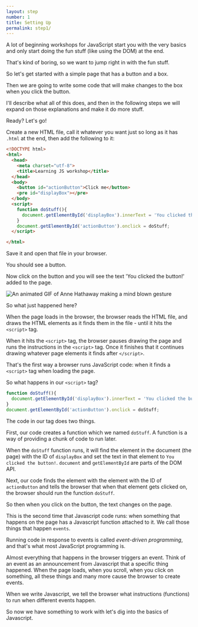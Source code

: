 ```yaml
---
layout: step
number: 1
title: Setting Up
permalink: step1/
---
```


A lot of beginning workshops for JavaScript start you with the very basics and only start doing the fun stuff (like using the DOM) at the end.

That's kind of boring, so we want to jump right in with the fun stuff.

So let's get started with a simple page that has a button and a box.

Then we are going to write some code that will make changes to the box when you click the button.

I'll describe what all of this does, and then in the following steps we will expand on those explanations and make it do more stuff.

Ready?  Let's go!

Create a new HTML file, call it whatever you want just so long as it has `.html` at the end, then add the following to it:

```html
<!DOCTYPE html>
<html>
  <head>
    <meta charset="utf-8">
    <title>Learning JS workshop</title>
  </head>
  <body>
    <button id="actionButton">Click me</button>
    <pre id="displayBox"></pre>
  </body>
  <script>
    function doStuff(){
      document.getElementById('displayBox').innerText = 'You clicked the button!';
    }
    document.getElementById('actionButton').onclick = doStuff;
  </script>

</html>
```

Save it and open that file in your browser.

You should see a button.

Now click on the button and you will see the text 'You clicked the button!' added to the page.

![An animated GIF of Anne Hathaway making a mind blown gesture](../assets/anne-hathaway-mind-blow.gif "Mind = Blown")

So what just happened here?

When the page loads in the browser, the browser reads the HTML file, and draws the HTML elements as it finds them in the file - until it hits the `<script>` tag.  

When it hits the `<script>` tag, the browser pauses drawing the page and runs the instructions in the `<script>` tag.
Once it finishes that it continues drawing whatever page elements it finds after `</script>`.

That's the first way a browser runs JavaScript code: when it finds a `<script>` tag when loading the page.

So what happens in our `<script>` tag?

```javascript
function doStuff(){
  document.getElementById('displayBox').innerText = 'You clicked the button!';
}
document.getElementById('actionButton').onclick = doStuff;
```

The code in our tag does two things.

First, our code creates a function which we named `doStuff`.
A function is a way of providing a chunk of code to run later.

When the `doStuff` function runs, it will find the element in the document (the page) with the ID of `displayBox` and set the text in that element to `You clicked the button!`.
`document` and `getElementById` are parts of the DOM API.

Next, our code finds the element with the element with the ID of `actionButton` and tells the browser that when that element gets clicked on, the browser should run the function `doStuff`.

So then when you click on the button, the text changes on the page.  

This is the second time that Javascript code runs: when something that happens on the page has a Javascript function attached to it.
We call those things that happen `events`.

Running code in response to events is called *event-driven programming*, and that's what most JavaScript programming is.

Almost everything that happens in the browser triggers an event.
Think of an event as an announcement from Javascript that a specific thing happened.
When the page loads, when you scroll, when you click on something, all these things and many more cause the browser to create events.

When we write Javascript, we tell the browser what instructions (functions) to run when different events happen.

So now we have something to work with let's dig into the basics of Javascript.
